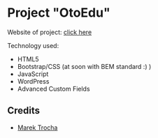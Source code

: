 Project "OtoEdu"
================

Website of project: [click here](http://trocha.net.pl/otoedu/wordpress/)

Technology used:
<ul>
    <li>HTML5</li>
    <li>Bootstrap/CSS (at soon with BEM standard :) )</li>
    <li>JavaScript</li>
    <li>WordPress</li>
    <li>Advanced Custom Fields</li>
</ul>



Credits
-------

- [Marek Trocha](https://github.com/marektrocha)
